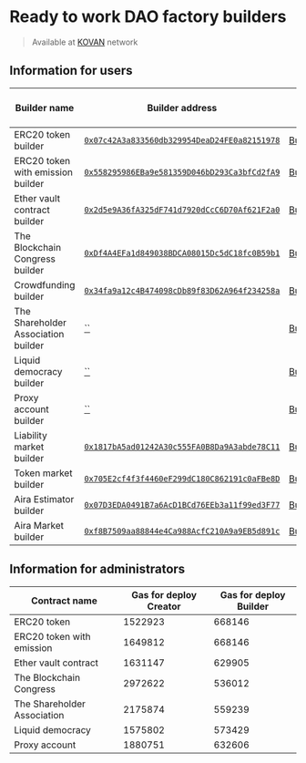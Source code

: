 # Ready to work DAO factory builders

> Available at [KOVAN](https://kovan.etherscan.io) network

## Information for users

Builder name | Builder address  | Builder abi   | Abi for created contract | Gas for use | Service fee
-------------|------------------|---------------|--------------------------|-------------|-------------
ERC20 token builder | [`0x07c42A3a833560db329954DeaD24FE0a82151978`](https://kovan.etherscan.io/address/0x07c42A3a833560db329954DeaD24FE0a82151978) |  [BuilderToken.json](https://raw.githubusercontent.com/airalab/DAO-Factory/develop/abi/BuilderToken.json) | [Token.json](https://raw.githubusercontent.com/airalab/core/master/abi/Token.json) | - | 0.1 Ether
ERC20 token with emission builder |  [`0x558295986EBa9e581359D046bD293Ca3bfCd2fA9`](https://kovan.etherscan.io/address/0x558295986EBa9e581359D046bD293Ca3bfCd2fA9) | [BuilderTokenEmission.json](https://raw.githubusercontent.com/airalab/dao-factory/develop/abi/BuilderTokenEmission.json) | [TokenEmission.json](https://raw.githubusercontent.com/airalab/core/master/abi/TokenEmission.json) | - | 0.1 Ether
Ether vault contract builder |   [`0x2d5e9A36fA325dF741d7920dCcC6D70Af621F2a0`](https://kovan.etherscan.io/address/0x2d5e9A36fA325dF741d7920dCcC6D70Af621F2a0) |  [BuilderTokenEther.json](https://raw.githubusercontent.com/airalab/dao-factory/develop/abi/BuilderTokenEther.json) | [TokenEther.json](https://raw.githubusercontent.com/airalab/core/master/abi/TokenEther.json) | - | 0.1 Ether
The Blockchain Congress builder | [`0xDf4A4EFa1d849038BDCA08015Dc5dC18fc0B59b1`](https://kovan.etherscan.io/address/0xDf4A4EFa1d849038BDCA08015Dc5dC18fc0B59b1) |  [BuilderCongress.json](https://raw.githubusercontent.com/airalab/dao-factory/develop/abi/BuilderCongress.json) | [Congress.json](https://raw.githubusercontent.com/airalab/core/master/abi/Congress.json) | - | 0.1 Ether
Crowdfunding builder |   [`0x34fa9a12c4B474098cDb89f83D62A964f234258a`](https://kovan.etherscan.io/address/0x34fa9a12c4B474098cDb89f83D62A964f234258a) |  [BuilderCrowdfunding.json](https://raw.githubusercontent.com/airalab/dao-factory/develop/abi/BuilderCrowdfunding.json) | [Proxy.json](https://raw.githubusercontent.com/airalab/core/master/abi/Crowdfunding.json) | - | 0.1 Ether
The Shareholder Association builder |  [``](https://kovan.etherscan.io/address/) |  [BuilderAssociation.json](https://raw.githubusercontent.com/airalab/core/master/abi/builder/BuilderAssociation.json) | [Association.json](https://raw.githubusercontent.com/airalab/core/master/abi/modules/Association.json) | - | 0.1 Ether
Liquid democracy builder |   [``](https://kovan.etherscan.io/address/) |  [BuilderLiquidDemocracy.json](https://raw.githubusercontent.com/airalab/core/master/abi/builder/BuilderLiquidDemocracy.json) | [LiquidDemocracy.json](https://raw.githubusercontent.com/airalab/core/master/abi/modules/LiquidDemocracy.json) | - | 0.1 Ether
Proxy account builder |   [``](https://kovan.etherscan.io/address/) |  [BuilderProxy.json](https://raw.githubusercontent.com/airalab/core/master/abi/builder/BuilderProxy.json) | [Proxy.json](https://raw.githubusercontent.com/airalab/core/master/abi/Proxy.json) | - | 0.1 Ether
Liability market builder |   [`0x1817bA5ad01242A30c555FA0B8Da9A3abde78C11`](https://kovan.etherscan.io/address/0x1817bA5ad01242A30c555FA0B8Da9A3abde78C11) |  [BuilderLiabilityMarket.json](https://raw.githubusercontent.com/airalab/DAO-Factory/develop/abi/BuilderLiabilityMarket.json) | [LiabilityMarket.json](https://raw.githubusercontent.com/airalab/core/develop/abi/LiabilityMarket.json) | - | 0 Ether
Token market builder | [`0x705E2cf4f3f4460eF299dC180C862191c0aFBe8D`](https://kovan.etherscan.io/address/0x705E2cf4f3f4460eF299dC180C862191c0aFBe8D) |  [BuilderMarket.json](https://raw.githubusercontent.com/airalab/DAO-Factory/develop/abi/BuilderMarket.json) | [Market.json](https://raw.githubusercontent.com/airalab/core/develop/abi/Market.json) | - | 0 Ether
Aira Estimator builder | [`0x07D3EDA0491B7a6AcD1BCd76EEb3a11f99ed3F77`](https://kovan.etherscan.io/address/0x07D3EDA0491B7a6AcD1BCd76EEb3a11f99ed3F77) |  [BuilderAiraEstimator.json](https://raw.githubusercontent.com/airalab/DAO-Factory/develop/abi/BuilderAiraEstimator.json) | [AiraEstimator.json](https://raw.githubusercontent.com/airalab/aira/master/abi/AiraEstimator.json) | - | 0 Ether
Aira Market builder | [`0xf8B7509aa88844e4Ca988AcfC210A9a9EB5d891c`](https://kovan.etherscan.io/address/0xf8B7509aa88844e4Ca988AcfC210A9a9EB5d891c) |  [BuilderAiraMarket.json](https://raw.githubusercontent.com/airalab/DAO-Factory/develop/abi/BuilderAiraMarket.json) | [AiraMarket.json](https://raw.githubusercontent.com/airalab/aira/master/abi/AiraMarket.json) | - | 0 Ether

## Information for administrators

Contract name               | Gas for deploy Creator | Gas for deploy Builder
----------------------------|-----------------|----------------
ERC20 token                 | 1522923         | 668146
ERC20 token with emission   | 1649812         | 668146
Ether vault contract        | 1631147         | 629905
The Blockchain Congress     | 2972622         | 536012
The Shareholder Association | 2175874         | 559239
Liquid democracy            | 1575802         | 573429
Proxy account               | 1880751         | 632606
